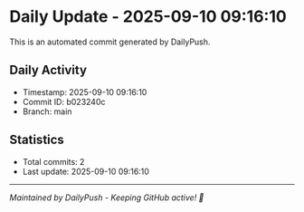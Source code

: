 # Daily Update - 2025-09-10 09:16:10

This is an automated commit generated by DailyPush.

## Daily Activity
- Timestamp: 2025-09-10 09:16:10
- Commit ID: b023240c
- Branch: main

## Statistics
- Total commits: 2
- Last update: 2025-09-10 09:16:10

---
*Maintained by DailyPush - Keeping GitHub active! 🚀*
